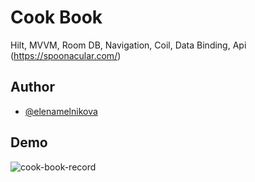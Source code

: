 # Cook Book
Hilt, MVVM, Room DB, Navigation, Coil, Data Binding, Api (https://spoonacular.com/) 

## Author

- [@elenamelnikova](https://github.com/canadianExperience)


## Demo

![cook-book-record](https://user-images.githubusercontent.com/45378000/157102277-9a056204-a5e0-4b97-8d0c-ee7ac2571b4e.gif)

